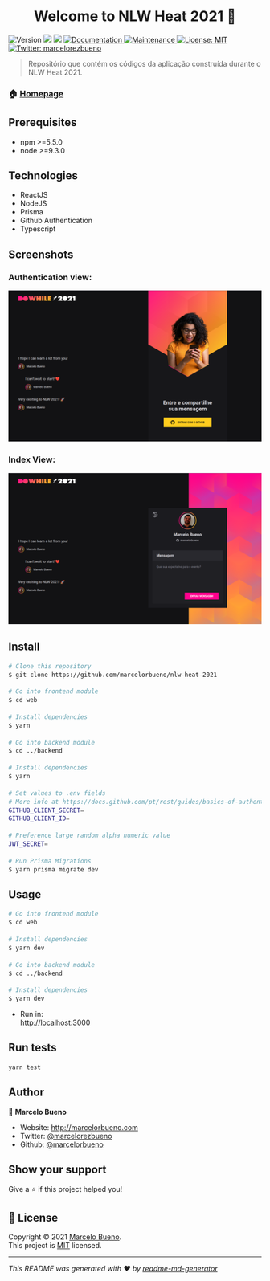 <h1 align="center">Welcome to NLW Heat 2021 👋</h1>
<p>
  <img alt="Version" src="https://img.shields.io/badge/version-1.0.0-blue.svg?cacheSeconds=2592000" />
  <img src="https://img.shields.io/badge/npm-%3E%3D5.5.0-blue.svg" />
  <img src="https://img.shields.io/badge/node-%3E%3D9.3.0-blue.svg" />
  <a href="https://github.com/marcelorbueno/nlw-heat-2021#readme" target="_blank">
    <img alt="Documentation" src="https://img.shields.io/badge/documentation-yes-brightgreen.svg" />
  </a>
  <a href="https://github.com/kefranabg/readme-md-generator/graphs/commit-activity" target="_blank">
    <img alt="Maintenance" src="https://img.shields.io/badge/Maintained%3F-yes-green.svg" />
  </a>
  <a href="https://github.com/marcelorbueno/nlw-heat-2021/blob/main/LICENSE" target="_blank">
    <img alt="License: MIT" src="https://camo.githubusercontent.com/408116b648180becb83ae93945100c71de70f661b61f1b637bc69401972108b0/68747470733a2f2f696d672e736869656c64732e696f2f62616467652f6c6963656e73652d4d49542d79656c6c6f772e737667" />
  </a>
  <a href="https://twitter.com/marcelorezbueno" target="_blank">
    <img alt="Twitter: marcelorezbueno" src="https://img.shields.io/twitter/follow/marcelorezbueno.svg?style=social" />
  </a>
</p>

> Repositório que contém os códigos da aplicação construída durante o NLW Heat 2021.

### 🏠 [Homepage](https://github.com/marcelorbueno/nlw-heat-2021#readme)

## Prerequisites

- npm >=5.5.0
- node >=9.3.0

## Technologies

- ReactJS
- NodeJS
- Prisma
- Github Authentication
- Typescript

## Screenshots

### Authentication view:

![alt Authentication View](docs/images/doc-001.png "Authentication View")

### Index View:

![alt Index View](docs/images/doc-002.png "Index View")

## Install

```sh
# Clone this repository
$ git clone https://github.com/marcelorbueno/nlw-heat-2021

# Go into frontend module
$ cd web

# Install dependencies
$ yarn

# Go into backend module
$ cd ../backend

# Install dependencies
$ yarn

# Set values to .env fields
# More info at https://docs.github.com/pt/rest/guides/basics-of-authentication
GITHUB_CLIENT_SECRET=
GITHUB_CLIENT_ID=

# Preference large random alpha numeric value
JWT_SECRET=

# Run Prisma Migrations
$ yarn prisma migrate dev
```

## Usage

```sh
# Go into frontend module
$ cd web

# Install dependencies
$ yarn dev

# Go into backend module
$ cd ../backend

# Install dependencies
$ yarn dev
```

- Run in:\
  <http://localhost:3000>

## Run tests

```sh
yarn test
```

## Author

👤 **Marcelo Bueno**

- Website: http://marcelorbueno.com
- Twitter: [@marcelorezbueno](https://twitter.com/marcelorezbueno)
- Github: [@marcelorbueno](https://github.com/marcelorbueno)

## Show your support

Give a ⭐️ if this project helped you!

## 📝 License

Copyright © 2021 [Marcelo Bueno](https://github.com/marcelorbueno).<br />
This project is [MIT](https://github.com/marcelorbueno/nlw-heat-2021/blob/main/LICENSE) licensed.

---

_This README was generated with ❤️ by [readme-md-generator](https://github.com/kefranabg/readme-md-generator)_
